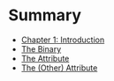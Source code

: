 # Summary

- [Chapter 1: Introduction](./chapter_1.md)
- [The Binary](./cargo_is_tested.md)
- [The Attribute](./is_tested.md)
- [The (Other) Attribute](is_not_tested.md)